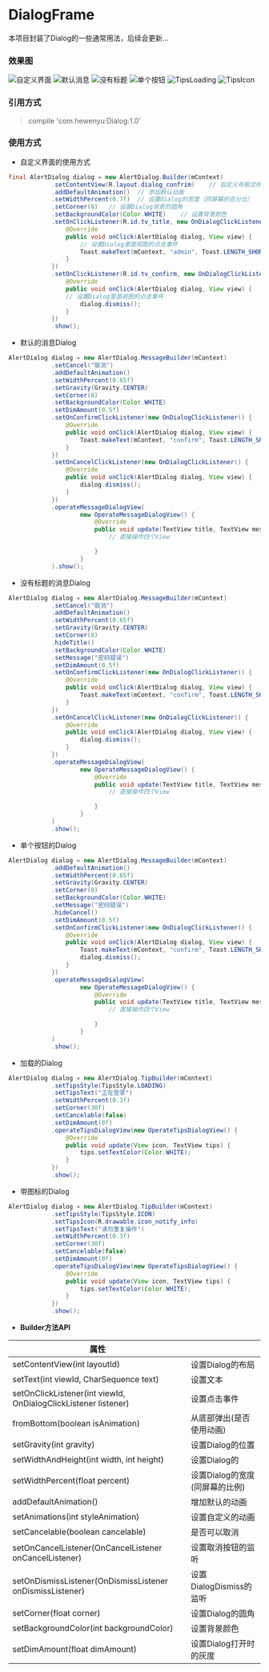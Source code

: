 # DialogFrame
本项目封装了Dialog的一些通常用法，后续会更新...

### 效果图

![自定义界面](https://github.com/hewenyuAndroid/DialogFrame/blob/master/screen/customDialog.gif)
![默认消息](https://github.com/hewenyuAndroid/DialogFrame/blob/master/screen/normalDialog.gif)
![没有标题](https://github.com/hewenyuAndroid/DialogFrame/blob/master/screen/noTitleDialog.gif)
![单个按钮](https://github.com/hewenyuAndroid/DialogFrame/blob/master/screen/singleDialog.gif)
![TipsLoading](https://github.com/hewenyuAndroid/DialogFrame/blob/master/screen/tipsLoadingDialog.gif)
![TipsIcon](https://github.com/hewenyuAndroid/DialogFrame/blob/master/screen/tipsIconDialog.gif)

### 引用方式
> compile 'com.hewenyu:Dialog:1.0'

### 使用方式

* 自定义界面的使用方式
```Java
final AlertDialog dialog = new AlertDialog.Builder(mContext)
            .setContentView(R.layout.dialog_confrim)    // 自定义布局文件
            .addDefaultAnimation()  // 添加默认动画
            .setWidthPercent(0.7f)  // 设置dialog的宽度（同屏幕的百分比）
            .setCorner(8)   // 设置Dialog背景的圆角
            .setBackgroundColor(Color.WHITE)    // 设置背景颜色
            .setOnClickListener(R.id.tv_title, new OnDialogClickListener() {
                @Override
                public void onClick(AlertDialog dialog, View view) {
                    // 设置Dialog里面视图的点击事件
                    Toast.makeText(mContext, "admin", Toast.LENGTH_SHORT).show();
                }
            })
            .setOnClickListener(R.id.tv_confirm, new OnDialogClickListener() {
                @Override
                public void onClick(AlertDialog dialog, View view) {
                // 设置Dialog里面视图的点击事件
                    dialog.dismiss();
                }
            })
            .show();
```

* 默认的消息Dialog
```Java
AlertDialog dialog = new AlertDialog.MessageBuilder(mContext)
            .setCancel("取消")
            .addDefaultAnimation()
            .setWidthPercent(0.65f)
            .setGravity(Gravity.CENTER)
            .setCorner(8)
            .setBackgroundColor(Color.WHITE)
            .setDimAmount(0.5f)
            .setOnConfirmClickListener(new OnDialogClickListener() {
                @Override
                public void onClick(AlertDialog dialog, View view) {
                    Toast.makeText(mContext, "confirm", Toast.LENGTH_SHORT).show();
                }
            })
            .setOnCancelClickListener(new OnDialogClickListener() {
                @Override
                public void onClick(AlertDialog dialog, View view) {
                    dialog.dismiss();
                }
            })
            .operateMessageDialogView(
                    new OperateMessageDialogView() {
                        @Override
                        public void update(TextView title, TextView message, TextView confirm, TextView cancel) {
                            // 直接操作四个View

                        }
                    }
            ).show();
```
* 没有标题的消息Dialog
```Java
AlertDialog dialog = new AlertDialog.MessageBuilder(mContext)
            .setCancel("取消")
            .addDefaultAnimation()
            .setWidthPercent(0.65f)
            .setGravity(Gravity.CENTER)
            .setCorner(8)
            .hideTitle()
            .setBackgroundColor(Color.WHITE)
            .setMessage("密码错误")
            .setDimAmount(0.5f)
            .setOnConfirmClickListener(new OnDialogClickListener() {
                @Override
                public void onClick(AlertDialog dialog, View view) {
                    Toast.makeText(mContext, "confirm", Toast.LENGTH_SHORT).show();
                }
            })
            .setOnCancelClickListener(new OnDialogClickListener() {
                @Override
                public void onClick(AlertDialog dialog, View view) {
                    dialog.dismiss();
                }
            })
            .operateMessageDialogView(
                    new OperateMessageDialogView() {
                        @Override
                        public void update(TextView title, TextView message, TextView confirm, TextView cancel) {
                            // 直接操作四个View

                        }
                    }
            )
            .show();
```
* 单个按钮的Dialog
```Java
AlertDialog dialog = new AlertDialog.MessageBuilder(mContext)
            .addDefaultAnimation()
            .setWidthPercent(0.65f)
            .setGravity(Gravity.CENTER)
            .setCorner(8)
            .setBackgroundColor(Color.WHITE)
            .setMessage("密码错误")
            .hideCancel()
            .setDimAmount(0.5f)
            .setOnConfirmClickListener(new OnDialogClickListener() {
                @Override
                public void onClick(AlertDialog dialog, View view) {
                    Toast.makeText(mContext, "confirm", Toast.LENGTH_SHORT).show();
                    dialog.dismiss();
                }
            })
            .operateMessageDialogView(
                    new OperateMessageDialogView() {
                        @Override
                        public void update(TextView title, TextView message, TextView confirm, TextView cancel) {
                            // 直接操作四个View

                        }
                    }
            )
            .show();
```
* 加载的Dialog
```Java
AlertDialog dialog = new AlertDialog.TipBuilder(mContext)
            .setTipsStyle(TipsStyle.LOADING)
            .setTipsText("正在登录")
            .setWidthPercent(0.3f)
            .setCorner(30f)
            .setCancelable(false)
            .setDimAmount(0f)
            .operateTipsDialogView(new OperateTipsDialogView() {
                @Override
                public void update(View icon, TextView tips) {
                    tips.setTextColor(Color.WHITE);
                }
            })
            .show();
```
* 带图标的Dialog
```Java
AlertDialog dialog = new AlertDialog.TipBuilder(mContext)
            .setTipsStyle(TipsStyle.ICON)
            .setTipsIcon(R.drawable.icon_notify_info)
            .setTipsText("请勿重复操作")
            .setWidthPercent(0.3f)
            .setCorner(30f)
            .setCancelable(false)
            .setDimAmount(0f)
            .operateTipsDialogView(new OperateTipsDialogView() {
                @Override
                public void update(View icon, TextView tips) {
                    tips.setTextColor(Color.WHITE);
                }
            })
            .show();
```

* **Builder方法API**

| 属性        |    |
| --------   | -----  | 
|setContentView(int layoutId)     |设置Dialog的布局 |
|setText(int viewId, CharSequence text)        |设置文本  | 
|setOnClickListener(int viewId, OnDialogClickListener listener)         |设置点击事件    | 
|fromBottom(boolean isAnimation)         |从底部弹出(是否使用动画)    | 
|setGravity(int gravity)         |设置Dialog的位置    | 
|setWidthAndHeight(int width, int height)         |设置Dialog的    | 
|setWidthPercent(float percent)         |设置Dialog的宽度(同屏幕的比例)    | 
|addDefaultAnimation()         |增加默认的动画    | 
|setAnimations(int styleAnimation)         |设置自定义的动画    | 
|setCancelable(boolean cancelable)         |是否可以取消    | 
|setOnCancelListener(OnCancelListener onCancelListener)         |设置取消按钮的监听|
|setOnDismissListener(OnDismissListener onDismissListener)         |设置DialogDismiss的监听|
|setCorner(float corner)    |设置Dialog的圆角|
|setBackgroundColor(int backgroundColor)    |设置背景颜色|
|setDimAmount(float dimAmount)  |设置Dialog打开时的灰度|